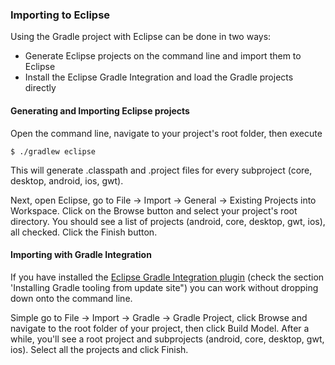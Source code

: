 ### Importing to Eclipse
Using the Gradle project with Eclipse can be done in two ways:

* Generate Eclipse projects on the command line and import them to Eclipse
* Install the Eclipse Gradle Integration and load the Gradle projects directly

#### Generating and Importing Eclipse projects
Open the command line, navigate to your project's root folder, then execute

    $ ./gradlew eclipse

This will generate .classpath and .project files for every subproject (core, desktop, android, ios, gwt).

Next, open Eclipse, go to File -> Import -> General -> Existing Projects into Workspace. Click on the Browse button and select your project's root directory. You should see a list of projects (android, core, desktop, gwt, ios), all checked. Click the Finish button.

#### Importing with Gradle Integration
If you have installed the [Eclipse Gradle Integration plugin](https://github.com/spring-projects/eclipse-integration-gradle/blob/master/README.md) (check the section 'Installing Gradle tooling from update site") you can work without dropping down onto the command line.

Simple go to File -> Import -> Gradle -> Gradle Project, click Browse and navigate to the root folder of your project, then click Build Model. After a while, you'll see a root project and subprojects (android, core, desktop, gwt, ios). Select all the projects and click Finish.
